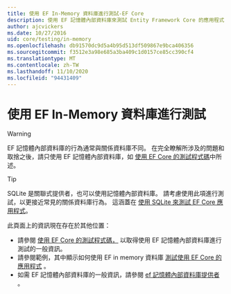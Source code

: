```yaml
---
title: 使用 EF In-Memory 資料庫進行測試-EF Core
description: 使用 EF 記憶體內部資料庫來測試 Entity Framework Core 的應用程式
author: ajcvickers
ms.date: 10/27/2016
uid: core/testing/in-memory
ms.openlocfilehash: db91570dc9d5a4b95d513df509867e9bca406356
ms.sourcegitcommit: f3512e3a98e685a3ba409c1d0157ce85cc390cf4
ms.translationtype: MT
ms.contentlocale: zh-TW
ms.lasthandoff: 11/10/2020
ms.locfileid: "94431409"
---
```

# <a name="testing-with-the-ef-in-memory-database"></a>使用 EF In-Memory 資料庫進行測試

> [!WARNING]
> EF 記憶體內部資料庫的行為通常與關係資料庫不同。
> 在完全瞭解所涉及的問題和取捨之後，請只使用 EF 記憶體內部資料庫，如 [使用 EF Core 的測試程式碼](xref:core/testing/index)中所述。  

> [!TIP]
> SQLite 是關聯式提供者，也可以使用記憶體內部資料庫。
> 請考慮使用此項進行測試，以更接近常見的關係資料庫行為。
> 這涵蓋在 [使用 SQLite 來測試 EF Core 應用程式](xref:core/testing/sqlite)。

此頁面上的資訊現在存在於其他位置：

* 請參閱 [使用 EF Core 的測試程式碼，](xref:core/testing/index) 以取得使用 EF 記憶體內部資料庫進行測試的一般資訊。
* 請參閱範例，其中顯示如何使用 EF in memory 資料庫 [測試使用 EF Core 的應用程式](xref:core/testing/testing-sample) 。
* 如需 EF 記憶體內部資料庫的一般資訊，請參閱 [ef 記憶體內部資料庫提供者](xref:core/providers/in-memory/index) 。
